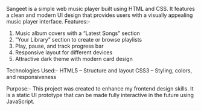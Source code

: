 Sangeet is a simple web music player built using HTML and CSS. It features a clean and modern UI design that provides users with a visually appealing music player interface.
Features:-
1) Music album covers with a “Latest Songs” section
2) “Your Library” section to create or browse playlists
3) Play, pause, and track progress bar
4) Responsive layout for different devices
5) Attractive dark theme with modern card design

Technologies Used:-
HTML5 – Structure and layout
CSS3 – Styling, colors, and responsiveness

Purpose:-
This project was created to enhance my frontend design skills. It is a static UI prototype that can be made fully interactive in the future using JavaScript.
